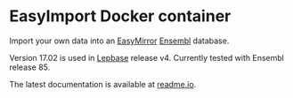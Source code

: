 # EasyImport Docker container

Import your own data into an [EasyMirror](https://hub.docker.com/u/lepbase/easy-mirror) [Ensembl](http://www.ensembl.org)
database.

Version 17.02 is used in [Lepbase](http://ensembl.lepbase.org) release v4. Currently tested with Ensembl release 85.

The latest documentation is available at [readme.io](http://easy-import.readme.io/docs/dockerised-setup).
